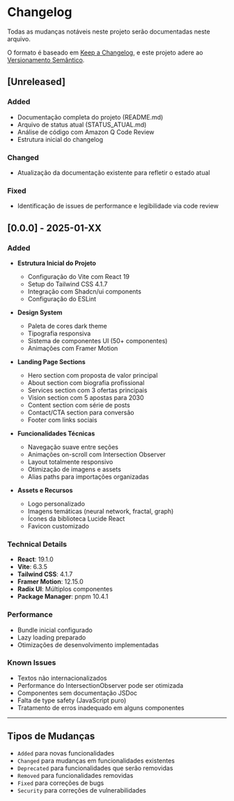 # Changelog

Todas as mudanças notáveis neste projeto serão documentadas neste arquivo.

O formato é baseado em [Keep a Changelog](https://keepachangelog.com/en/1.0.0/),
e este projeto adere ao [Versionamento Semântico](https://semver.org/spec/v2.0.0.html).

## [Unreleased]

### Added
- Documentação completa do projeto (README.md)
- Arquivo de status atual (STATUS_ATUAL.md)
- Análise de código com Amazon Q Code Review
- Estrutura inicial do changelog

### Changed
- Atualização da documentação existente para refletir o estado atual

### Fixed
- Identificação de issues de performance e legibilidade via code review

## [0.0.0] - 2025-01-XX

### Added
- **Estrutura Inicial do Projeto**
  - Configuração do Vite com React 19
  - Setup do Tailwind CSS 4.1.7
  - Integração com Shadcn/ui components
  - Configuração do ESLint

- **Design System**
  - Paleta de cores dark theme
  - Tipografia responsiva
  - Sistema de componentes UI (50+ componentes)
  - Animações com Framer Motion

- **Landing Page Sections**
  - Hero section com proposta de valor principal
  - About section com biografia profissional
  - Services section com 3 ofertas principais
  - Vision section com 5 apostas para 2030
  - Content section com série de posts
  - Contact/CTA section para conversão
  - Footer com links sociais

- **Funcionalidades Técnicas**
  - Navegação suave entre seções
  - Animações on-scroll com Intersection Observer
  - Layout totalmente responsivo
  - Otimização de imagens e assets
  - Alias paths para importações organizadas

- **Assets e Recursos**
  - Logo personalizado
  - Imagens temáticas (neural network, fractal, graph)
  - Ícones da biblioteca Lucide React
  - Favicon customizado

### Technical Details
- **React**: 19.1.0
- **Vite**: 6.3.5  
- **Tailwind CSS**: 4.1.7
- **Framer Motion**: 12.15.0
- **Radix UI**: Múltiplos componentes
- **Package Manager**: pnpm 10.4.1

### Performance
- Bundle inicial configurado
- Lazy loading preparado
- Otimizações de desenvolvimento implementadas

### Known Issues
- Textos não internacionalizados
- Performance do IntersectionObserver pode ser otimizada
- Componentes sem documentação JSDoc
- Falta de type safety (JavaScript puro)
- Tratamento de erros inadequado em alguns componentes

---

## Tipos de Mudanças

- `Added` para novas funcionalidades
- `Changed` para mudanças em funcionalidades existentes
- `Deprecated` para funcionalidades que serão removidas
- `Removed` para funcionalidades removidas
- `Fixed` para correções de bugs
- `Security` para correções de vulnerabilidades